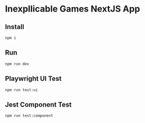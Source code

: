 # Inexpllicable Games NextJS App

## Install

`npm i`

## Run

`npm run dev`

## Playwright UI Test

`npm run test:ui`

## Jest Component Test

`npm run test:component`

